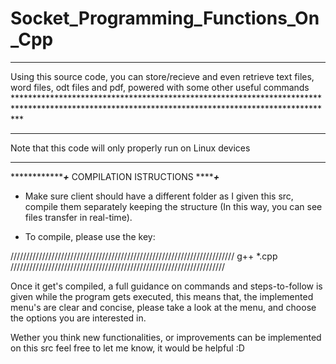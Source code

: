 # Socket_Programming_Functions_On_Cpp
*************************************************************************************************************************************************
Using this source code, you can store/recieve and even retrieve text files, word files, odt files and pdf, powered with some other useful commands *************************************************************************************************************************************************


***********************************************************
Note that this code will only properly run on Linux devices
***********************************************************


*****************+*****
COMPILATION ISTRUCTIONS
*************+*********

- Make sure client should have a different folder as I given this src, compile them separately keeping the structure (In this way, you can see files transfer in real-time). 

- To compile, please use the key:

///////////////////////////////////////////////////////////////////////      g++ *.cpp      ////////////////////////////////////////////////////////////////////


Once it get's compiled, a full guidance on commands and steps-to-follow is given while the program gets executed, this means that, the implemented menu's are clear and concise, please take a look at the menu, and choose the options you are interested in.

Wether you think new functionalities, or improvements can be implemented on this src feel free to let me know, it would be helpful :D

